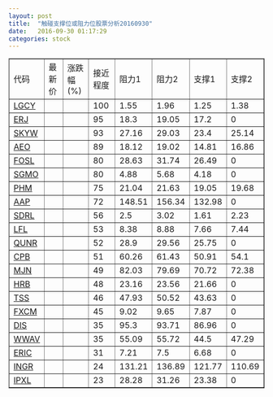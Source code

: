 ```yaml
---
layout: post
title:  "触碰支撑位或阻力位股票分析20160930"
date:   2016-09-30 01:17:29
categories: stock
---
```

<script type="text/javascript">
var stockList = []
stockList.push('gb_lgcy');
stockList.push('gb_erj');
stockList.push('gb_skyw');
stockList.push('gb_aeo');
stockList.push('gb_fosl');
stockList.push('gb_sgmo');
stockList.push('gb_phm');
stockList.push('gb_aap');
stockList.push('gb_sdrl');
stockList.push('gb_lfl');
stockList.push('gb_qunr');
stockList.push('gb_cpb');
stockList.push('gb_mjn');
stockList.push('gb_hrb');
stockList.push('gb_tss');
stockList.push('gb_fxcm');
stockList.push('gb_dis');
stockList.push('gb_wwav');
stockList.push('gb_eric');
stockList.push('gb_ingr');
stockList.push('gb_ipxl');
</script>
<table border="1">
 <tr>
 <td>代码</td>
 <td>最新价</td>
 <td>涨跌幅(%)</td>
 <td>接近程度</td>
 <td>阻力1</td>
 <td>阻力2</td>
 <td>支撑1</td>
 <td>支撑2</td>
</tr>
  <tr id="lgcy" class="red">
  <td><a href="http://stock.finance.sina.com.cn/usstock/quotes/LGCY.html" target="_blank">LGCY</a></td><td></td><td></td><td>100</td><td>1.55</td><td>1.96</td><td>1.25</td><td>1.38</td></tr>
  <tr id="erj" class="red">
  <td><a href="http://stock.finance.sina.com.cn/usstock/quotes/ERJ.html" target="_blank">ERJ</a></td><td></td><td></td><td>95</td><td>18.3</td><td>19.05</td><td>17.2</td><td>0</td></tr>
  <tr id="skyw" class="red">
  <td><a href="http://stock.finance.sina.com.cn/usstock/quotes/SKYW.html" target="_blank">SKYW</a></td><td></td><td></td><td>93</td><td>27.16</td><td>29.03</td><td>23.4</td><td>25.14</td></tr>
  <tr id="aeo" class="red">
  <td><a href="http://stock.finance.sina.com.cn/usstock/quotes/AEO.html" target="_blank">AEO</a></td><td></td><td></td><td>89</td><td>18.12</td><td>19.02</td><td>14.81</td><td>16.86</td></tr>
  <tr id="fosl" class="red">
  <td><a href="http://stock.finance.sina.com.cn/usstock/quotes/FOSL.html" target="_blank">FOSL</a></td><td></td><td></td><td>80</td><td>28.63</td><td>31.74</td><td>26.49</td><td>0</td></tr>
  <tr id="sgmo" class="red">
  <td><a href="http://stock.finance.sina.com.cn/usstock/quotes/SGMO.html" target="_blank">SGMO</a></td><td></td><td></td><td>80</td><td>4.88</td><td>5.68</td><td>4.18</td><td>0</td></tr>
  <tr id="phm" class="green">
  <td><a href="http://stock.finance.sina.com.cn/usstock/quotes/PHM.html" target="_blank">PHM</a></td><td></td><td></td><td>75</td><td>21.04</td><td>21.63</td><td>19.05</td><td>19.68</td></tr>
  <tr id="aap" class="red">
  <td><a href="http://stock.finance.sina.com.cn/usstock/quotes/AAP.html" target="_blank">AAP</a></td><td></td><td></td><td>72</td><td>148.51</td><td>156.34</td><td>132.98</td><td>0</td></tr>
  <tr id="sdrl" class="green">
  <td><a href="http://stock.finance.sina.com.cn/usstock/quotes/SDRL.html" target="_blank">SDRL</a></td><td></td><td></td><td>56</td><td>2.5</td><td>3.02</td><td>1.61</td><td>2.23</td></tr>
  <tr id="lfl" class="red">
  <td><a href="http://stock.finance.sina.com.cn/usstock/quotes/LFL.html" target="_blank">LFL</a></td><td></td><td></td><td>53</td><td>8.38</td><td>8.88</td><td>7.66</td><td>7.44</td></tr>
  <tr id="qunr" class="green">
  <td><a href="http://stock.finance.sina.com.cn/usstock/quotes/QUNR.html" target="_blank">QUNR</a></td><td></td><td></td><td>52</td><td>28.9</td><td>29.56</td><td>25.75</td><td>0</td></tr>
  <tr id="cpb" class="green">
  <td><a href="http://stock.finance.sina.com.cn/usstock/quotes/CPB.html" target="_blank">CPB</a></td><td></td><td></td><td>51</td><td>60.26</td><td>61.43</td><td>50.91</td><td>54.1</td></tr>
  <tr id="mjn" class="red">
  <td><a href="http://stock.finance.sina.com.cn/usstock/quotes/MJN.html" target="_blank">MJN</a></td><td></td><td></td><td>49</td><td>82.03</td><td>79.69</td><td>70.72</td><td>72.38</td></tr>
  <tr id="hrb" class="red">
  <td><a href="http://stock.finance.sina.com.cn/usstock/quotes/HRB.html" target="_blank">HRB</a></td><td></td><td></td><td>48</td><td>23.16</td><td>23.56</td><td>21.66</td><td>0</td></tr>
  <tr id="tss" class="red">
  <td><a href="http://stock.finance.sina.com.cn/usstock/quotes/TSS.html" target="_blank">TSS</a></td><td></td><td></td><td>46</td><td>47.93</td><td>50.52</td><td>43.63</td><td>0</td></tr>
  <tr id="fxcm" class="red">
  <td><a href="http://stock.finance.sina.com.cn/usstock/quotes/FXCM.html" target="_blank">FXCM</a></td><td></td><td></td><td>45</td><td>9.02</td><td>9.65</td><td>7.87</td><td>0</td></tr>
  <tr id="dis" class="red">
  <td><a href="http://stock.finance.sina.com.cn/usstock/quotes/DIS.html" target="_blank">DIS</a></td><td></td><td></td><td>35</td><td>95.3</td><td>93.71</td><td>86.96</td><td>0</td></tr>
  <tr id="wwav" class="red">
  <td><a href="http://stock.finance.sina.com.cn/usstock/quotes/WWAV.html" target="_blank">WWAV</a></td><td></td><td></td><td>35</td><td>55.09</td><td>55.72</td><td>44.5</td><td>47.29</td></tr>
  <tr id="eric" class="red">
  <td><a href="http://stock.finance.sina.com.cn/usstock/quotes/ERIC.html" target="_blank">ERIC</a></td><td></td><td></td><td>31</td><td>7.21</td><td>7.5</td><td>6.68</td><td>0</td></tr>
  <tr id="ingr" class="green">
  <td><a href="http://stock.finance.sina.com.cn/usstock/quotes/INGR.html" target="_blank">INGR</a></td><td></td><td></td><td>24</td><td>131.21</td><td>136.89</td><td>121.77</td><td>110.69</td></tr>
  <tr id="ipxl" class="green">
  <td><a href="http://stock.finance.sina.com.cn/usstock/quotes/IPXL.html" target="_blank">IPXL</a></td><td></td><td></td><td>23</td><td>28.28</td><td>31.26</td><td>23.38</td><td>0</td></tr>
</table>
